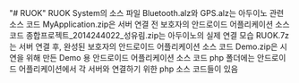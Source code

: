 "# RUOK"
RUOK System의 소스 파일
Bluetooth.alz와 GPS.alz는 아두이노 관련 소스 코드
MyApplication.zip은 서버 연결 전 보호자의 안드로이드 어플리케이션 소스 코드
종합프로젝트_2014244022_성유림.zip는 아두이노의 실제 연결 모습
RUOK.7z는 서버 연결 후, 완성된 보호자의 안드로이드 어플리케이션 소스 코드
Demo.zip은 시연을 위해 만든 Demo 용 안드로이드 어플리케이션 소스 코드
php 폴더에는 안드로이드 어플리케이션에서 각 서버와 연결하기 위한 php 소스 코드들이 있음
